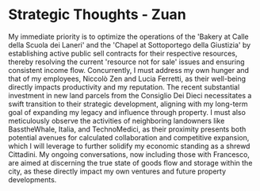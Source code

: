 # Strategic Thoughts - Zuan

My immediate priority is to optimize the operations of the 'Bakery at Calle della Scuola dei Laneri' and the 'Chapel at Sottoportego della Giustizia' by establishing active public sell contracts for their respective resources, thereby resolving the current 'resource not for sale' issues and ensuring consistent income flow. Concurrently, I must address my own hunger and that of my employees, Niccolò Zen and Lucia Ferretti, as their well-being directly impacts productivity and my reputation. The recent substantial investment in new land parcels from the Consiglio Dei Dieci necessitates a swift transition to their strategic development, aligning with my long-term goal of expanding my legacy and influence through property. I must also meticulously observe the activities of neighboring landowners like BasstheWhale, Italia, and TechnoMedici, as their proximity presents both potential avenues for calculated collaboration and competitive expansion, which I will leverage to further solidify my economic standing as a shrewd Cittadini. My ongoing conversations, now including those with Francesco, are aimed at discerning the true state of goods flow and storage within the city, as these directly impact my own ventures and future property developments.
